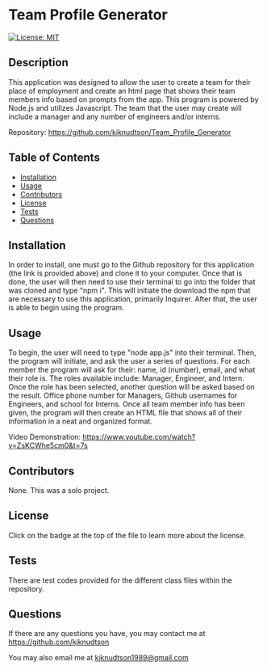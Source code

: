 # Team Profile Generator
    
  [![License: MIT](https://img.shields.io/badge/License-MIT-yellow.svg)](https://opensource.org/licenses/MIT)
  
  ## Description

  This application was designed to allow the user to create a team for their place of employment and create an html page that shows their team members info based on prompts from the app.  This program is powered by Node.js and utilizes Javascript.  The team that the user may create will include a manager and any number of engineers and/or interns.  

  Repository: https://github.com/kjknudtson/Team_Profile_Generator

  

  ## Table of Contents

  * [Installation](#installation)
  * [Usage](#usage)
  * [Contributors](#contributors)
  * [License](#license)
  * [Tests](#tests)
  * [Questions](#questions)

  ## Installation

  In order to install, one must go to the Github repository for this application (the link is provided above) and clone it to your computer.  Once that is done, the user will then need to use their terminal to go into the folder that was cloned and type "npm i".  This will initiate the download the npm that are necessary to use this application, primarily Inquirer.  After that, the user is able to begin using the program.

  ## Usage

  To begin, the user will need to type "node app.js" into their terminal.  Then, the program will initiate, and ask the user a series of questions.  For each member the program will ask for their: name, id (number), email, and what their role is.  The roles available include: Manager, Engineer, and Intern.  Once the role has been selected, another question will be asked based on the result.  Office phone number for Managers, Github usernames for Engineers, and school for Interns.  Once all team member info has been given, the program will then create an HTML file that shows all of their information in a neat and organized format.
  
  Video Demonstration: https://www.youtube.com/watch?v=ZsKCWhe5cm0&t=7s

  ## Contributors

  None.  This was a solo project.

  ## License

  Click on the badge at the top of the file to learn more about the license.

  ## Tests

  There are test codes provided for the different class files within the repository.

  ## Questions

  If there are any questions you have, you may contact me at https://github.com/kjknudtson

  You may also email me at kjknudtson1989@gmail.com
